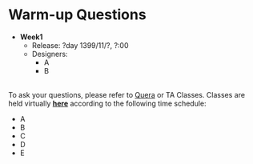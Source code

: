 # Warm-up Questions

* **Week1**
  * Release: ?day 1399/11/?, ?:00  
  * Designers: 
    * A
    * B
  
<br> To ask your questions, please refer to [Quera](https://quera.ir/) or TA Classes. Classes are held virtually [**here**](https://vc.sharif.edu/ch/ostovari.mojtaba) according to the following time schedule:
* A
* B
* C
* D
* E
